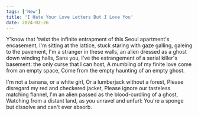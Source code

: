 ```yaml
---
tags: ['New']
title: 'I Hate Your Love Letters But I Love You'
date: 2024-02-26
---
```


Y'know that 'twixt the infinite entrapment of this Seoul apartment's encasement,
I'm sitting at the lattice, stuck staring with gaze galling, galeing to the pavement,
I'm a stranger in these walls, an alien dressed as a ghost down winding halls,
Sans you, I've the estrangement of a serial killer's basement: the only curse that I can host,
A mumbling of my finite love come from an empty space,
Come from the empty haunting of an empty ghost.

I'm not a banana, or a white girl,
Or a lumberjack without a forest,
Please disregard my red and checkered jacket,
Please ignore our tasteless matching flannel,
I'm an alien passed as the blood-curdling of a ghost,
Watching from a distant land, as you unravel and unfurl:
You're a sponge but dissolve and can't ever absorb.
